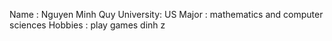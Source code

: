 Name : Nguyen Minh Quy
University: US
Major : mathematics and  computer sciences
Hobbies : play games
dinh z